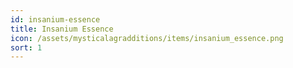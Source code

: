 ```yaml
---
id: insanium-essence
title: Insanium Essence
icon: /assets/mysticalagradditions/items/insanium_essence.png
sort: 1
---
```


